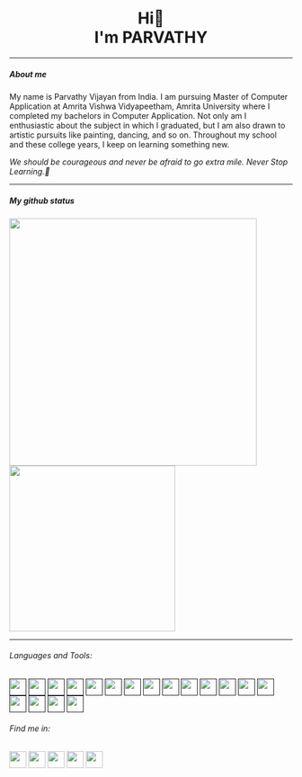 <h1 align="center">Hi👋 <br> I'm PARVATHY</h1>
<hr>

<h5>About me</h5>
<p>My name is Parvathy Vijayan from India. I am pursuing Master of Computer Application at Amrita Vishwa Vidyapeetham, Amrita  University where I completed my bachelors in Computer Application. Not only am I enthusiastic about the subject in which I graduated, but I am also drawn to artistic pursuits like painting, dancing, and so on. Throughout my school and these college years, I keep on learning something new. 

  <i>We should be courageous and never be afraid to go extra mile. Never Stop Learning.🤍</i>
</p>
<hr>


<h5>My github status</h5>
<div class="row">
<img src="https://github-readme-stats.vercel.app/api?username=PARVATHY-VIJAYAN&show_icons=true&theme=transparent" width="440">
<img src="https://github-readme-stats.vercel.app/api/top-langs/?username=PARVATHY-VIJAYAN&layout=donut&theme=transparent" width="295">
</div>
<hr>
<h6>Languages and Tools:</h6>
<a href="" target="blank"><img align="center" src="https://img.icons8.com/?size=512&id=shQTXiDQiQVR&format=png" height="30" /></a>
<a href="" target="blank"><img align="center" src="https://img.icons8.com/?size=512&id=TpULddJc4gTh&format=png" height="30" /></a>
<a href="" target="blank"><img align="center" src="https://img.icons8.com/?size=512&id=Pd2x9GWu9ovX&format=png" height="30" /></a>
<a href="" target="blank"><img align="center" src="https://img.icons8.com/?size=512&id=CLvQeiwFpit4&format=png" height="30" /></a>
<a href="" target="blank"><img align="center" src="https://img.icons8.com/?size=512&id=l75OEUJkPAk4&format=png" height="30" /></a>
<a href="" target="blank"><img align="center" src="https://img.icons8.com/?size=512&id=38561&format=png" height="30" /></a>
<a href="" target="blank"><img align="center" src="https://img.icons8.com/?size=512&id=9nLaR5KFGjN0&format=png" height="30" /></a>
<a href="" target="blank"><img align="center" src="https://img.icons8.com/?size=512&id=mhwmyz1eu7T5&format=png" height="30" /></a>
<a href="" target="blank"><img align="center" src="https://img.icons8.com/?size=512&id=1LAX3PYMg2iA&format=png" height="30" /></a>
<a href="" target="blank"><img align="center" src="https://img.icons8.com/?size=512&id=v8RpPQUwv0N8&format=png" height="30" /></a>
<a href="" target="blank"><img align="center" src="https://img.icons8.com/?size=512&id=pKaVdzbCJGgA&format=png" height="30" /></a>
<a href="" target="blank"><img align="center" src="https://img.icons8.com/?size=512&id=108784&format=png" height="30" /></a>
<a href="" target="blank"><img align="center" src="https://img.icons8.com/?size=512&id=21278&format=png" height="30" /></a>
<a href="" target="blank"><img align="center" src="https://img.icons8.com/?size=512&id=J0SgMWzAxqFj&format=png" height="30" /></a>
<a href="" target="blank"><img align="center" src="https://img.icons8.com/?size=512&id=lOqoeP2Zy02f&format=png" height="30" /></a>
<a href="" target="blank"><img align="center" src="https://img.icons8.com/?size=512&id=xSkewUSqtErH&format=png" height="30" /></a>
<a href="" target="blank"><img align="center" src="https://img.icons8.com/?size=512&id=aR9CXyMagKIS&format=png" height="30" /></a>
<a href="" target="blank"><img align="center" src="https://img.icons8.com/?size=512&id=84710&format=png" height="30" /></a>


<h6>Find me in:</h6>
<a href="https://www.instagram.com/_.paaru/" target="blank"><img align="center" src="https://img.icons8.com/?size=512&id=32323&format=png" height="30" /></a>
<a href="https://www.linkedin.com/in/parvathy-vijayan-521723219" target="blank"><img align="center" src="https://img.icons8.com/?size=512&id=13930&format=png" height="30" /></a>
<a href="https://www.youtube.com/channel/UCeuFQD_GmPFCNWxIHFcOHmg" target="blank"><img align="center" src="https://img.icons8.com/?size=512&id=19318&format=png" height="30" /></a>
<a href="https://www.discordapp.com/users/765890287498166282" target="blank"><img align="center" src="https://img.icons8.com/?size=512&id=30998&format=png" height="30" /></a>
<a href="https://stackoverflow.com/users/21691901/parvathy-vijayan" target="blank"><img align="center" src="https://img.icons8.com/?size=512&id=13955&format=png" height="30" /></a>

